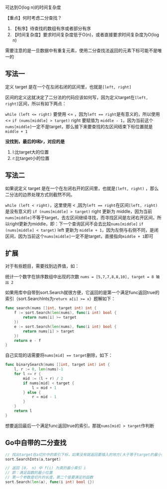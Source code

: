可达到O(log n)的时间复杂度

【重点】何时考虑二分查找？

1. 【有序】待查找的数组有序或者部分有序
2. 【时间复杂度】要求时间复杂度低于O(n)，或者直接要求时间复杂度为O(log n)

需要注意的是一旦数据中有重复元素，使用二分查找法返回的元素下标可能不是唯一的

## 写法一
定义 target 是在一个在左闭右闭的区间里，也就是`[left, right]`

区间的定义这就决定了二分法的代码应该如何写，因为定义target在`[left, right]`区间，所以有如下两点：

`while (left <= right)` 要使用 <= ，因为`left == right`是有意义的，所以使用 <=
`if (nums[middle] > target)` right 要赋值为 `middle - 1`，因为当前这个`nums[middle]`一定不是target，那么接下来要查找的左区间结束下标位置就是 `middle + 1`

**没找到，最后的l和r，对应的是**

1. l:比target大的位置
2. r:比target小的位置

## 写法二

如果说定义 target 是在一个在左闭右开的区间里，也就是`[left, right)` ，那么二分法的边界处理方式则截然不同。

`while (left < right)`，这里使用 < ,因为`left == right`在区间`[left, right)`是没有意义的
`if (nums[middle] > target)` right 更新为 middle，因为当前`nums[middle]`不等于target，去左区间继续寻找，而寻找区间是左闭右开区间，所以right更新为middle，即：下一个查询区间不会去比较`nums[middle]`
`if (nums[middle] < target)` left 更新为 `middle + 1`，因为左侧与右侧不同，是闭区间，因为当前这个`nums[middle]`一定不是target，直接指向`middle + 1`即可

## 扩展

对于有些题目，需要找到边界值，如：

统计一个数字在排序数组中出现的次数 `nums = [5,7,7,8,8,10], target = 8 输出 2`

如果用库中自带到sort.Search就很方便，它返回的是第一个满足func返回true的索引（sort.SearchInts为`return a[i] >= x`）题解如下：

```go
func search(nums []int, target int) int {
	f := sort.Search(len(nums), func(i int) bool {
		return nums[i] >= target
	})
	e := sort.Search(len(nums), func(i int) bool {
		return nums[i] > target
	})
	return e - f
}
```

自己实现的话需要将`nums[mid] == target`删除，如下：
```go
func binarySearch(nums []int, target int) int {
	l, r := 0, len(nums)-1
	for l <= r {
		mid := (l + r) / 2
		if nums[mid] < target {
			l = mid + 1
		} else {
			r = mid - 1
		}
	}
	return l
}
```

想要返回最后一个满足func返回true的索引，那就`nums[mid] > target`作判断

## Go中自带的二分查找

```go
// 找出target在a切片中的索引下标，如果没有就返回要插入的地方(大于等于target的最小索引)
sort.SearchInts(a,target)

// 返回 [0， n) 中 f(i) 为真的最小索引 i
// 即：满足函数的最小位置
// 第一个参数是切片的长度，第二个是要满足的函数
sort.Search(len(a), func(i int) bool {})
```
